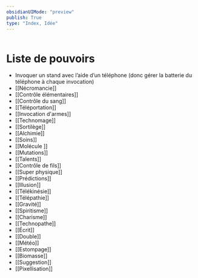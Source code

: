 ```yaml
---
obsidianUIMode: "preview"
publish: True
type: "Index, Idée"
---
```

```folderv
```


# Liste de pouvoirs
- Invoquer un stand avec l’aide d’un téléphone (donc gérer la batterie du téléphone à chaque invocation)
- [[Nécromancie]]
- [[Contrôle élémentaires]]
- [[Contrôle du sang]]
- [[Téléportation]]
- [[Invocation d'armes]]
- [[Technomage]]
- [[Sortilège]]
- [[Alchimie]]
- [[Soins]]
- [[Molécule ]]
- [[Mutations]]
- [[Talents]]
- [[Contrôle de fils]]
- [[Super physique]]
- [[Prédictions]]
- [[Illusion]]
- [[Télékinésie]]
- [[Télépathie]]
- [[Gravité]]
- [[Spiritisme]]
- [[Charisme]]
- [[Technopathe]]
- [[Écrit]]
- [[Double]]
- [[Météo]]
- [[Estompage]]
- [[Biomasse]]
- [[Suggestion]]
- [[Pixellisation]]